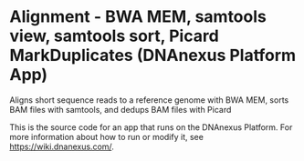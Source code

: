 <!-- dx-header -->
# Alignment - BWA MEM, samtools view, samtools sort, Picard MarkDuplicates (DNAnexus Platform App)

Aligns short sequence reads to a reference genome with BWA MEM, sorts BAM files with samtools, and dedups BAM files with Picard

This is the source code for an app that runs on the DNAnexus Platform.
For more information about how to run or modify it, see
https://wiki.dnanexus.com/.
<!-- /dx-header -->



<!--
TODO: This app directory was automatically generated by dx-app-wizard;
please edit this Readme.md file to include essential documentation about
your app that would be helpful to users. (Also see the
Readme.developer.md.) Once you're done, you can remove these TODO
comments.

For more info, see https://wiki.dnanexus.com/Developer-Portal.
-->

